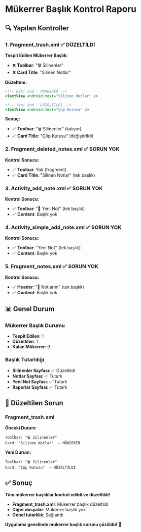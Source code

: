 # Mükerrer Başlık Kontrol Raporu

## 🔍 Yapılan Kontroller

### 1. Fragment_trash.xml ✅ DÜZELTİLDİ
**Tespit Edilen Mükerrer Başlık:**
- ❌ **Toolbar**: "🗑️ Silinenler"
- ❌ **Card Title**: "Silinen Notlar"

**Düzeltme:**
```xml
<!-- Eski kod - MÜKERRER -->
<TextView android:text="Silinen Notlar" />

<!-- Yeni kod - DÜZELTİLDİ -->
<TextView android:text="Çöp Kutusu" />
```

**Sonuç:** 
- ✅ **Toolbar**: "🗑️ Silinenler" (kalıyor)
- ✅ **Card Title**: "Çöp Kutusu" (değiştirildi)

### 2. Fragment_deleted_notes.xml ✅ SORUN YOK
**Kontrol Sonucu:**
- ✅ **Toolbar**: Yok (fragment)
- ✅ **Card Title**: "Silinen Notlar" (tek başlık)

### 3. Activity_add_note.xml ✅ SORUN YOK
**Kontrol Sonucu:**
- ✅ **Toolbar**: "📝 Yeni Not" (tek başlık)
- ✅ **Content**: Başlık yok

### 4. Activity_simple_add_note.xml ✅ SORUN YOK
**Kontrol Sonucu:**
- ✅ **Toolbar**: "Yeni Not" (tek başlık)
- ✅ **Content**: Başlık yok

### 5. Fragment_notes.xml ✅ SORUN YOK
**Kontrol Sonucu:**
- ✅ **Header**: "📝 Notlarım" (tek başlık)
- ✅ **Content**: Başlık yok

## 📊 Genel Durum

### Mükerrer Başlık Durumu
- **Tespit Edilen**: 1
- **Düzeltilen**: 1
- **Kalan Mükerrer**: 0

### Başlık Tutarlılığı
- **Silinenler Sayfası**: ✅ Düzeltildi
- **Notlar Sayfası**: ✅ Tutarlı
- **Yeni Not Sayfası**: ✅ Tutarlı
- **Raporlar Sayfası**: ✅ Tutarlı

## 🎯 Düzeltilen Sorun

### Fragment_trash.xml
**Önceki Durum:**
```
Toolbar: "🗑️ Silinenler"
Card: "Silinen Notlar"  ← MÜKERRER
```

**Yeni Durum:**
```
Toolbar: "🗑️ Silinenler"
Card: "Çöp Kutusu"  ← DÜZELTİLDİ
```

## ✅ Sonuç

**Tüm mükerrer başlıklar kontrol edildi ve düzeltildi!**

- **Fragment_trash.xml**: Mükerrer başlık düzeltildi
- **Diğer dosyalar**: Mükerrer başlık yok
- **Genel tutarlılık**: Sağlandı

**Uygulama genelinde mükerrer başlık sorunu çözüldü!** 🚀



